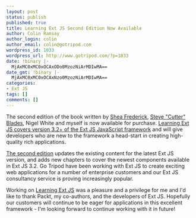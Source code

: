 ```yaml
---
layout: post
status: publish
published: true
title: Learning Ext JS Second Edition Now Available
author: Colin Ramsay
author_login: colin
author_email: colin@gotripod.com
wordpress_id: 1833
wordpress_url: http://www.gotripod.com/?p=1833
date: !binary |-
  MjAxMC0xMC0xOCAxODo0MzozNiArMDIwMA==
date_gmt: !binary |-
  MjAxMC0xMC0xOCAxNzo0MzozNiArMDIwMA==
categories:
- Ext JS
tags: []
comments: []
---
```

<p>The second edition of the book written by <a href="http://www.vinylfox.com/">Shea Frederick</a>, <a href="http://blog.cutterscrossing.com/">Steve "Cutter" Blades</a>, Nigel White and myself is now available for purchase. <a href="https://www.packtpub.com/learning-ext-js-3-2-for-building-dynamic-desktop-style-user-interfaces/book">Learning Ext JS covers version 3.2+ of the Ext JS JavaScript framework</a> and will give developers who are new to the framework a head-start in creating high-quality rich applications.</p>
<p><a href="https://www.packtpub.com/learning-ext-js-3-2-for-building-dynamic-desktop-style-user-interfaces/book">The second edition</a> updates the existing content for the latest Ext JS version, and adds new chapters to cover the newest components available in Ext JS 3.2. Go Tripod have been working with Ext JS to create exciting web applications for a number of enterprise customers and our Ext JS consultancy service is proving increasingly popular.</p>
<p>Working on <a href="https://www.packtpub.com/learning-ext-js-3-2-for-building-dynamic-desktop-style-user-interfaces/book">Learning Ext JS</a> was a pleasure and a privilege for me and I'd like to thank Packt, my co-authors, and the developers of Ext JS. Hopefully our customers will continue to be eager for applications in this excellent framework - I'm looking forward to continue working with it in future!</p>
